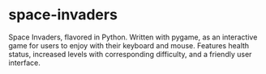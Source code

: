 # space-invaders
Space Invaders, flavored in Python. Written with pygame, as an interactive game for users to enjoy with their keyboard and mouse. Features health status, increased levels with corresponding difficulty, and a friendly user interface.
